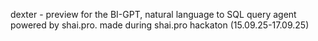 dexter - preview for the BI-GPT, natural language to SQL query agent powered by shai.pro.
made during shai.pro hackaton (15.09.25-17.09.25)
